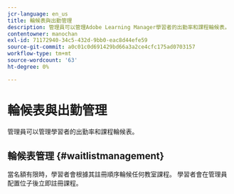 ```yaml
---
jcr-language: en_us
title: 輪候表與出勤管理
description: 管理員可以管理Adobe Learning Manager學習者的出勤率和課程輪候表。
contentowner: manochan
exl-id: 71172940-34c5-432d-9bb0-eac8d44efe59
source-git-commit: a0c01c0d691429bd66a3a2ce4cfc175ad0703157
workflow-type: tm+mt
source-wordcount: '63'
ht-degree: 0%

---
```


# 輪候表與出勤管理

管理員可以管理學習者的出勤率和課程輪候表。

## 輪候表管理 {#waitlistmanagement}

當名額有限時，學習者會根據其註冊順序輪候任何教室課程。 學習者會在管理員配置位子後立即註冊課程。
